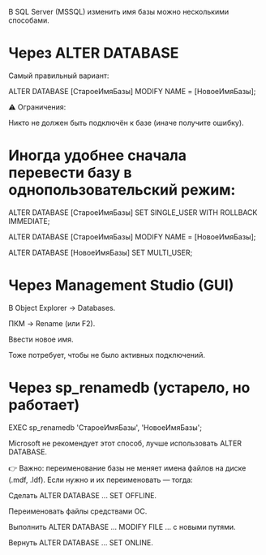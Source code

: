 В SQL Server (MSSQL) изменить имя базы можно несколькими способами.

Через ALTER DATABASE
==================================
Самый правильный вариант:

ALTER DATABASE [СтароеИмяБазы]
MODIFY NAME = [НовоеИмяБазы];


⚠️ Ограничения:

Никто не должен быть подключён к базе (иначе получите ошибку).

Иногда удобнее сначала перевести базу в однопользовательский режим:
==================================

ALTER DATABASE [СтароеИмяБазы]
SET SINGLE_USER WITH ROLLBACK IMMEDIATE;

ALTER DATABASE [СтароеИмяБазы]
MODIFY NAME = [НовоеИмяБазы];

ALTER DATABASE [НовоеИмяБазы]
SET MULTI_USER;

Через Management Studio (GUI)
==================================

В Object Explorer → Databases.

ПКМ → Rename (или F2).

Ввести новое имя.

Тоже потребует, чтобы не было активных подключений.

Через sp_renamedb (устарело, но работает)
==================================

EXEC sp_renamedb 'СтароеИмяБазы', 'НовоеИмяБазы';


Microsoft не рекомендует этот способ, лучше использовать ALTER DATABASE.

👉 Важно: переименование базы не меняет имена файлов на диске (.mdf, .ldf).
Если нужно и их переименовать — тогда:

Сделать ALTER DATABASE ... SET OFFLINE.

Переименовать файлы средствами ОС.

Выполнить ALTER DATABASE ... MODIFY FILE ... с новыми путями.

Вернуть ALTER DATABASE ... SET ONLINE.